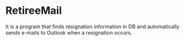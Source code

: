 # RetireeMail
It is a program that finds resignation information in DB and automatically sends e-mails to Outlook when a resignation occurs.
